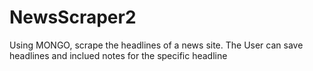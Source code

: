 # NewsScraper2
Using MONGO, scrape the headlines of a news site.
The User can save headlines and inclued notes for the specific headline
